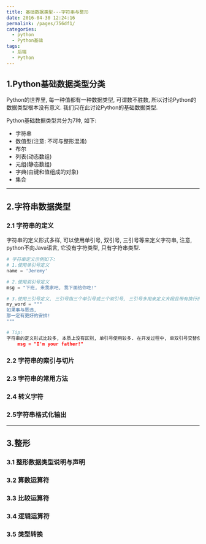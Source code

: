 ```yaml
---
title: 基础数据类型---字符串与整形
date: 2016-04-30 12:24:16
permalink: /pages/756df1/
categories:
  - python
  - Python基础
tags:
  - 后端
  - Python
---
```


## 1.Python基础数据类型分类

Python的世界里, 每一种值都有一种数据类型, 可谓数不胜数, 所以讨论Python的数据类型根本没有意义. 我们只在此讨论Python的基础数据类型.

Python基础数据类型共分为7种, 如下:

-   字符串
-   数值型(注意: 不可与整形混淆)
-   布尔
-   列表(动态数组)
-   元组(静态数组)
-   字典(由键和值组成的对象)
-   集合

---

## 2.字符串数据类型

### 2.1 字符串的定义

字符串的定义形式多样, 可以使用单引号, 双引号, 三引号等来定义字符串, 注意, python不向Java语言, 它没有字符类型, 只有字符串类型.

```python
# 字符串定义示例如下:
# 1.使用单引号定义
name = 'Jeremy'

# 2.使用双引号定义
msg = "下班, 来我家吧, 我下面给你吃!"

# 3.使用三引号定义, 三引号指三个单引号或三个双引号, 三引号多用来定义大段且带有换行的文本, 也用于多行注释
my_word = """
如果事与愿违,
那一定有更好的安排!
"""
```

```python
# Tip:
字符串的定义形式比较多, 本质上没有区别, 单引号使用较多. 在开发过程中, 单双引号交替使用可以有效解决定义字符串时的引号与字符串本身带有的引号冲突, 比如字符串: I'm your father!, 定义时就不能使用单引号了, 会与字符串中的单引号冲突. 所以应该使用双引号定义, 定义形式如下:
    msg = "I'm your father!"
```



### 2.2 字符串的索引与切片



### 2.3 字符串的常用方法



### 2.4 转义字符



### 2.5字符串格式化输出



---

## 3.整形

### 3.1 整形数据类型说明与声明



### 3.2 算数运算符



### 3.3 比较运算符



### 3.4 逻辑运算符



### 3.5 类型转换





